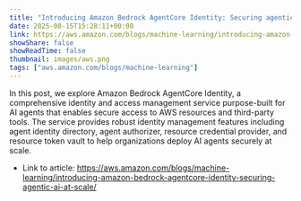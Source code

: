```yaml
---
title: "Introducing Amazon Bedrock AgentCore Identity: Securing agentic AI at scale"
date: 2025-08-15T15:28:11+00:00
link: https://aws.amazon.com/blogs/machine-learning/introducing-amazon-bedrock-agentcore-identity-securing-agentic-ai-at-scale/
showShare: false
showReadTime: false
thumbnail: images/aws.png
tags: ["aws.amazon.com/blogs/machine-learning"]
---
```

In this post, we explore Amazon Bedrock AgentCore Identity, a comprehensive identity and access management service purpose-built for AI agents that enables secure access to AWS resources and third-party tools. The service provides robust identity management features including agent identity directory, agent authorizer, resource credential provider, and resource token vault to help organizations deploy AI agents securely at scale.

- Link to article: https://aws.amazon.com/blogs/machine-learning/introducing-amazon-bedrock-agentcore-identity-securing-agentic-ai-at-scale/